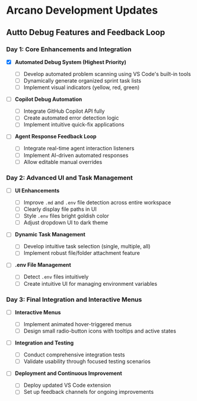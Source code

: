 
# Arcano Development Updates

## Autto Debug Features and Feedback Loop

### Day 1: Core Enhancements and Integration

- [x] **Automated Debug System (Highest Priority)**
  - [ ] Develop automated problem scanning using VS Code's built-in tools
  - [ ] Dynamically generate organized sprint task lists
  - [ ] Implement visual indicators (yellow, red, green)

- [ ] **Copilot Debug Automation**

  - [ ] Integrate GitHub Copilot API fully
  - [ ] Create automated error detection logic
  - [ ] Implement intuitive quick-fix applications

- [ ] **Agent Response Feedback Loop**

  - [ ] Integrate real-time agent interaction listeners
  - [ ] Implement AI-driven automated responses
  - [ ] Allow editable manual overrides

### Day 2: Advanced UI and Task Management

- [ ] **UI Enhancements**

  - [ ] Improve `.md` and `.env` file detection across entire workspace
  - [ ] Clearly display file paths in UI
  - [ ] Style `.env` files bright goldish color
  - [ ] Adjust dropdown UI to dark theme

- [ ] **Dynamic Task Management**

  - [ ] Develop intuitive task selection (single, multiple, all)
  - [ ] Implement robust file/folder attachment feature

- [ ] **.env File Management**

  - [ ] Detect `.env` files intuitively
  - [ ] Create intuitive UI for managing environment variables

### Day 3: Final Integration and Interactive Menus

- [ ] **Interactive Menus**

  - [ ] Implement animated hover-triggered menus
  - [ ] Design small radio-button icons with tooltips and active states

- [ ] **Integration and Testing**

  - [ ] Conduct comprehensive integration tests
  - [ ] Validate usability through focused testing scenarios

- [ ] **Deployment and Continuous Improvement**

  - [ ] Deploy updated VS Code extension
  - [ ] Set up feedback channels for ongoing improvements
